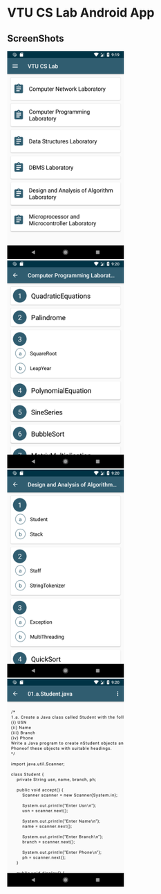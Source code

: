 # VTU CS Lab Android App
## ScreenShots
<img src="./md_assets/01.png" width=270px height=480px>&ensp;<img src="./md_assets/02.png" width=270px height=480px>
&ensp;
<img src="./md_assets/03.png" width=270px height=480px>&ensp;<img src="./md_assets/04.png" width=270px height=480px>
